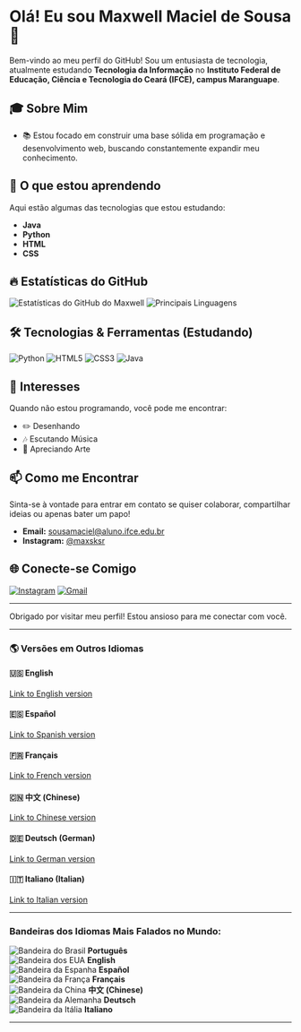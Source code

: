 # Olá! Eu sou Maxwell Maciel de Sousa 🌟

Bem-vindo ao meu perfil do GitHub! Sou um entusiasta de tecnologia, atualmente estudando **Tecnologia da Informação** no **Instituto Federal de Educação, Ciência e Tecnologia do Ceará (IFCE), campus Maranguape**.

## 🎓 Sobre Mim
- 📚 Estou focado em construir uma base sólida em programação e desenvolvimento web, buscando constantemente expandir meu conhecimento.

## 🌱 O que estou aprendendo
Aqui estão algumas das tecnologias que estou estudando:
- **Java**
- **Python**
- **HTML**
- **CSS**

## 🔥 Estatísticas do GitHub
![Estatísticas do GitHub do Maxwell](https://github-readme-stats.vercel.app/api?username=MaxwellMaciel&show_icons=true&theme=radical)
![Principais Linguagens](https://github-readme-stats.vercel.app/api/top-langs/?username=MaxwellMaciel&layout=compact&theme=radical)

## 🛠️ Tecnologias & Ferramentas (Estudando)
![Python](https://img.icons8.com/color/48/000000/python.png) ![HTML5](https://img.icons8.com/color/48/000000/html-5.png) ![CSS3](https://img.icons8.com/color/48/000000/css3.png) ![Java](https://img.icons8.com/color/48/000000/java-coffee-cup-logo--v1.png)

## 🎨 Interesses
Quando não estou programando, você pode me encontrar:
- ✏️ Desenhando
- 🎶 Escutando Música
- 🎨 Apreciando Arte

## 📫 Como me Encontrar
Sinta-se à vontade para entrar em contato se quiser colaborar, compartilhar ideias ou apenas bater um papo!
- **Email:** [sousamaciel@aluno.ifce.edu.br](mailto:sousamaciel@aluno.ifce.edu.br)
- **Instagram:** [@maxsksr](https://www.instagram.com/maxsksr/profilecard/?igsh=anczOW9iZ3pkdmRq)

## 🌐 Conecte-se Comigo
[![Instagram](https://img.icons8.com/fluency/48/000000/instagram-new.png)](https://instagram.com/maxsksr) [![Gmail](https://img.icons8.com/fluency/48/000000/gmail.png)](mailto:sousamaciel@aluno.ifce.edu.br)

---

Obrigado por visitar meu perfil! Estou ansioso para me conectar com você.

---

### 🌎 Versões em Outros Idiomas

#### 🇺🇸 English
[Link to English version](#) 

#### 🇪🇸 Español
[Link to Spanish version](#) 

#### 🇫🇷 Français
[Link to French version](#)

#### 🇨🇳 中文 (Chinese)
[Link to Chinese version](#)

#### 🇩🇪 Deutsch (German)
[Link to German version](#)

#### 🇮🇹 Italiano (Italian)
[Link to Italian version](#)

---

### Bandeiras dos Idiomas Mais Falados no Mundo:

![Bandeira do Brasil](https://img.icons8.com/ios-filled/50/000000/brazil.png) **Português**  
![Bandeira dos EUA](https://img.icons8.com/ios-filled/50/000000/usa.png) **English**  
![Bandeira da Espanha](https://img.icons8.com/ios-filled/50/000000/spain.png) **Español**  
![Bandeira da França](https://img.icons8.com/ios-filled/50/000000/france.png) **Français**  
![Bandeira da China](https://img.icons8.com/ios-filled/50/000000/china.png) **中文 (Chinese)**  
![Bandeira da Alemanha](https://img.icons8.com/ios-filled/50/000000/germany.png) **Deutsch**  
![Bandeira da Itália](https://img.icons8.com/ios-filled/50/000000/italy.png) **Italiano**  

---
